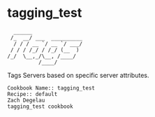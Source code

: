 # tagging_test
```
  ______                
 /_  __/ ___  __________
  / / / __ `/ __ `/ ___/
 / / / /_/ / /_/ (__  )
/_/  \__,_/\__, /____/  
          /____/        
```
Tags Servers based on specific server attributes.
```
Cookbook Name:: tagging_test
Recipe:: default
Zach Degelau
tagging_test cookbook
```
